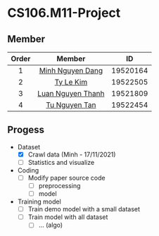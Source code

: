 # CS106.M11-Project
## Member
|Order|    Member         |  ID        
|:---:| :-----------:     | :--:       
|1    |    [Minh Nguyen Dang](https://github.com/ELO102)      |  19520164  
|2    |    [Ty Le Kim](https://github.com/kimty15)      |  19522505
|3    |    [Luan Nguyen Thanh](https://github.com/nguyenluan2001)      |  19521809
|4    |    [Tu Nguyen Tan](https://github.com/TanTu1)      |  19522454

## Progess
- Dataset
    - [x] Crawl data (Minh - 17/11/2021)
    - [ ] Statistics and visualize
- Coding
    - [ ] Modify paper source code
        - [ ] preprocessing
        - [ ] model
- Training model
    - [ ] Train demo model with a small dataset
    - [ ] Train model with all dataset
        - [ ] ... (algo)
